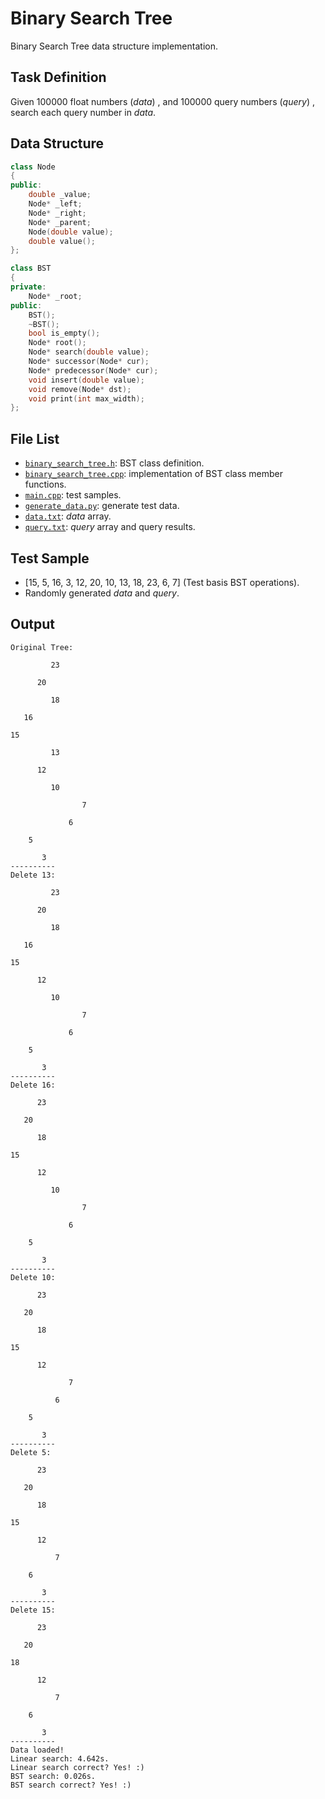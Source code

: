 # Binary Search Tree

Binary Search Tree data structure implementation.

## Task Definition

Given 100000 float numbers (*data*) , and 100000 query numbers (*query*) , search each query number in *data*.

## Data Structure

```C++
class Node
{
public:
	double _value;
	Node* _left;
	Node* _right;
	Node* _parent;
	Node(double value);
	double value();
};

class BST
{
private:
	Node* _root;
public:
	BST();
	~BST();
	bool is_empty();
	Node* root();
	Node* search(double value);
	Node* successor(Node* cur);
	Node* predecessor(Node* cur);
	void insert(double value);
	void remove(Node* dst);
	void print(int max_width);
};
```

## File List

- [`binary_search_tree.h`](binary_search_tree.h): BST class definition.
- [`binary_search_tree.cpp`](binary_search_tree.cpp): implementation of BST class member functions.
- [`main.cpp`](main.cpp): test samples.
- [`generate_data.py`](generate_data.py): generate test data.
- [`data.txt`](data.txt): *data* array.
- [`query.txt`](query.txt): *query* array and query results.

## Test Sample

- [15, 5, 16, 3, 12, 20, 10, 13, 18, 23, 6, 7] (Test basis BST operations).
- Randomly generated *data* and *query*. 

## Output

```
Original Tree:

         23

      20

         18

   16

15

         13

      12

         10

                7

             6

    5

       3
----------
Delete 13:

         23

      20

         18

   16

15

      12

         10

                7

             6

    5

       3
----------
Delete 16:

      23

   20

      18

15

      12

         10

                7

             6

    5

       3
----------
Delete 10:

      23

   20

      18

15

      12

             7

          6

    5

       3
----------
Delete 5:

      23

   20

      18

15

      12

          7

    6

       3
----------
Delete 15:

      23

   20

18

      12

          7

    6

       3
----------
Data loaded!
Linear search: 4.642s.
Linear search correct? Yes! :)
BST search: 0.026s.
BST search correct? Yes! :)
```